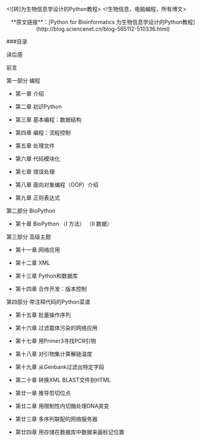 <![转]为生物信息学设计的Python教程>
<!生物信息，电脑编程，所有博文>

<center>**原文链接**：[Python for Bioinformatics 为生物信息学设计的Python教程](http://blog.sciencenet.cn/blog-565112-510336.html)</center>


###目录

译后感

前言

第一部分  编程

* 第一章   介绍

* 第二章   初识Python

* 第三章   基本编程：数据结构

* 第四章   编程：流程控制

* 第五章   处理文件

* 第六章   代码模块化

* 第七章   错误处理

* 第八章   面向对象编程（OOP）介绍

* 第九章   正则表达式

第二部分  BioPython

* 第十章   BioPython （I 方法） （II 数据）

第三部分 高级主题

* 第十一章   网络应用

* 第十二章   XML

* 第十三章   Python和数据库

* 第十四章   合作开发：版本控制

第四部分  带注释代码的Python菜谱

* 第十五章   批量操作序列

* 第十六章   过滤载体污染的网络应用

* 第十七章   用Primer3寻找PCR引物

* 第十八章   对引物集计算解链温度

* 第十九章   从Genbank过滤出特定字段

* 第二十章   转换XML BLAST文件到HTML

* 第廿一章   推导剪切位点

* 第廿二章   用限制性内切酶处理DNA突变

* 第廿三章   多序列联配的网络服务器

* 第廿四章   用存储在数据库中数据来画标记位置

